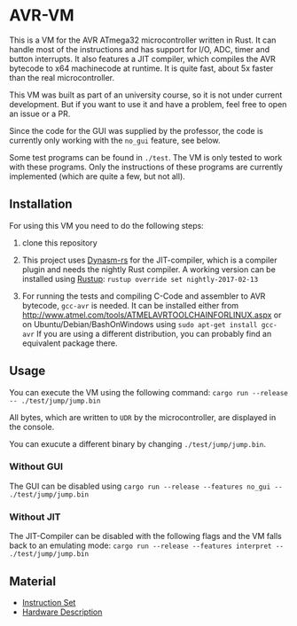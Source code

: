 # AVR-VM

This is a VM for the AVR ATmega32 microcontroller written in Rust.
It can handle most of the instructions and has support for I/O, ADC,
timer and button interrupts. It also features a JIT compiler, which
compiles the AVR bytecode to x64 machinecode at runtime. It is quite
fast, about 5x faster than the real microcontroller.

This VM was built as part of an university course, so it is not under current
development. But if you want to use it and have a problem, feel free
to open an issue or a PR.

Since the code for the GUI was supplied by the professor, the code
is currently only working with the `no_gui` feature, see below.

Some test programs can be found in `./test`. The VM is only tested to
work with these programs. Only the instructions of these programs
are currently implemented (which are quite a few, but not all).

## Installation

For using this VM you need to do the following steps:

1.  clone this repository

2.  This project uses [Dynasm-rs](https://github.com/CensoredUsername/dynasm-rs) for the JIT-compiler, which is a
    compiler plugin and needs the nightly Rust compiler. A working
    version can be installed using [Rustup](https://rustup.rs/):
    `rustup override set nightly-2017-02-13`

3.  For running the tests and compiling C-Code and assembler to AVR
    bytecode, `gcc-avr` is needed. It can be installed either from
    <http://www.atmel.com/tools/ATMELAVRTOOLCHAINFORLINUX.aspx>
    or on Ubuntu/Debian/BashOnWindows using
    `sudo apt-get install gcc-avr`
    If you are using a different distribution, you can probably find
    an equivalent package there.

## Usage

You can execute the VM using the following command:
`cargo run --release -- ./test/jump/jump.bin`

All bytes, which are written to `UDR` by the microcontroller, are
displayed in the console.

You can exucute a different binary by changing `./test/jump/jump.bin`.

### Without GUI

The GUI can be disabled using
`cargo run --release --features no_gui -- ./test/jump/jump.bin`

### Without JIT

The JIT-Compiler can be disabled with the following flags and the
VM falls back to an emulating mode:
`cargo run --release --features interpret -- ./test/jump/jump.bin`

## Material

-   [Instruction Set](http://www.atmel.com/images/Atmel-0856-AVR-Instruction-Set-Manual.pdf)
-   [Hardware Description](http://www.atmel.com/images/doc2503.pdf)
